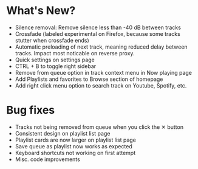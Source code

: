 # What's New?

- Silence removal: Remove silence less than -40 dB between tracks
- Crossfade (labeled experimental on Firefox, because some tracks stutter when crossfade ends)
- Automatic preloading of next track, meaning reduced delay between tracks. Impact most noticable on reverse proxy.
- Quick settings on settings page
- CTRL + B to toggle right sidebar
- Remove from queue option in track context menu in Now playing page
- Add Playlists and favorites to Browse section of homepage
- Add right click menu option to search track on Youtube, Spotify, etc.

# Bug fixes

- Tracks not being removed from queue when you click the ✕ button
- Consistent design on playlist list page
- Playlist cards are now larger on playlist list page
- Save queue as playlist now works as expected
- Keyboard shortcuts not working on first attempt
- Misc. code improvements
